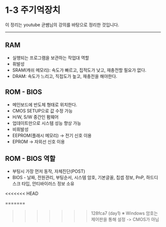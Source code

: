 # 1-3 주기억장치
이 정리는 youtube 균쌤님의 강의를 바탕으로 정리한 것입니다.
___

## RAM
* 실행되는 프로그램을 보관하는 작업대 역할
* 휘발성
* SRAM(캐쉬 메모리): 속도가 빠르고, 집적도가 낮고, 재충전할 필요가 없다.
* DRAM: 속도가 느리고, 직접도가 높고, 재충전을 해야한다.

## ROM - BIOS
* 메인보드에 반도체 형태로 위치한다.
* CMOS SETUP으로 값 수정 가능
* H/W, S/W 중간인 펌웨어
* 업데이트만으로 시스템 성능 향상 가능
* 비휘발성
* EEPROM(플래시 메모리) -> 전기 신호 이용
* EPROM -> 자외선 신호 이용

## ROM - BIOS 역할
* 부팅시 가장 먼저 동작, 자체진단(POST)
* BIOS - 날짜, 전원관리, 부팅순서, 시스템 암호, 기본글꼴, 칩셉 정보, PnP, 하드디스크 타입, 안티바이러스 정보 소유

<<<<<<< HEAD

=======
>>>>>>> 128fca7 (day1)
&#8251; Windows 암호는 제어판을 통해 설정 -> CMOS가 아님